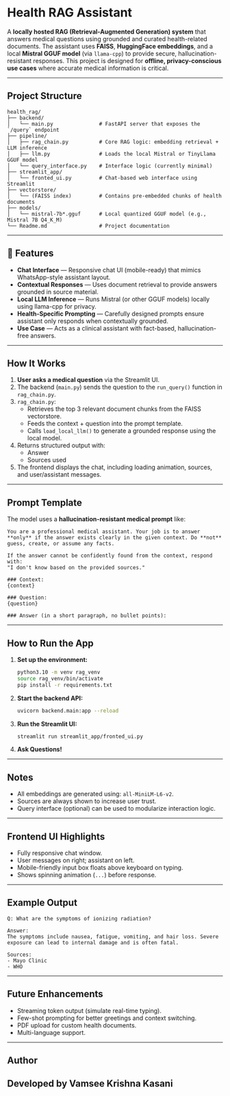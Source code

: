 


# Health RAG Assistant

A **locally hosted RAG (Retrieval-Augmented Generation) system** that answers medical questions using grounded and curated health-related documents. The assistant uses **FAISS**, **HuggingFace embeddings**, and a local **Mistral GGUF model** (via `llama-cpp`) to provide secure, hallucination-resistant responses. This project is designed for **offline, privacy-conscious use cases** where accurate medical information is critical.

---

## Project Structure

```
health_rag/
├── backend/
│   └── main.py               # FastAPI server that exposes the `/query` endpoint
├── pipeline/
│   ├── rag_chain.py          # Core RAG logic: embedding retrieval + LLM inference
│   ├── llm.py                # Loads the local Mistral or TinyLlama GGUF model
│   └── query_interface.py    # Interface logic (currently minimal)
├── streamlit_app/
│   └── fronted_ui.py         # Chat-based web interface using Streamlit
├── vectorstore/
│   └── (FAISS index)         # Contains pre-embedded chunks of health documents
├── models/
│   └── mistral-7b*.gguf      # Local quantized GGUF model (e.g., Mistral 7B Q4_K_M)
└── Readme.md                 # Project documentation
```

---

## 🚀 Features

- **Chat Interface** — Responsive chat UI (mobile-ready) that mimics WhatsApp-style assistant layout.
- **Contextual Responses** — Uses document retrieval to provide answers grounded in source material.
- **Local LLM Inference** — Runs Mistral (or other GGUF models) locally using llama-cpp for privacy.
- **Health-Specific Prompting** — Carefully designed prompts ensure assistant only responds when contextually grounded.
- **Use Case** — Acts as a clinical assistant with fact-based, hallucination-free answers.

---

## How It Works

1. **User asks a medical question** via the Streamlit UI.
2. The backend (`main.py`) sends the question to the `run_query()` function in `rag_chain.py`.
3. `rag_chain.py`:
   - Retrieves the top 3 relevant document chunks from the FAISS vectorstore.
   - Feeds the context + question into the prompt template.
   - Calls `load_local_llm()` to generate a grounded response using the local model.
4. Returns structured output with:
   - Answer
   - Sources used
5. The frontend displays the chat, including loading animation, sources, and user/assistant messages.

---

## Prompt Template

The model uses a **hallucination-resistant medical prompt** like:

```
You are a professional medical assistant. Your job is to answer **only** if the answer exists clearly in the given context. Do **not** guess, create, or assume any facts.

If the answer cannot be confidently found from the context, respond with:
"I don't know based on the provided sources."

### Context:
{context}

### Question:
{question}

### Answer (in a short paragraph, no bullet points):
```

---

## How to Run the App

1. **Set up the environment:**
   ```bash
   python3.10 -m venv rag_venv
   source rag_venv/bin/activate
   pip install -r requirements.txt
   ```

2. **Start the backend API:**
   ```bash
   uvicorn backend.main:app --reload
   ```

3. **Run the Streamlit UI:**
   ```bash
   streamlit run streamlit_app/fronted_ui.py
   ```

4. **Ask Questions!**

---

## Notes

- All embeddings are generated using: `all-MiniLM-L6-v2`.
- Sources are always shown to increase user trust.
- Query interface (optional) can be used to modularize interaction logic.

---

## Frontend UI Highlights

- Fully responsive chat window.
- User messages on right; assistant on left.
- Mobile-friendly input box floats above keyboard on typing.
- Shows spinning animation (`...`) before response.

---

## Example Output

```
Q: What are the symptoms of ionizing radiation?

Answer:
The symptoms include nausea, fatigue, vomiting, and hair loss. Severe exposure can lead to internal damage and is often fatal.

Sources:
- Mayo Clinic
- WHO
```

---

## Future Enhancements

-  Streaming token output (simulate real-time typing).
-  Few-shot prompting for better greetings and context switching.
-  PDF upload for custom health documents.
-  Multi-language support.

---

## Author

Developed by **Vamsee Krishna Kasani**  
---